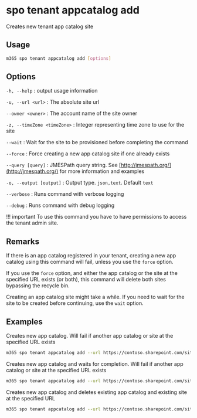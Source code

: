 # spo tenant appcatalog add

Creates new tenant app catalog site

## Usage

```sh
m365 spo tenant appcatalog add [options]
```

## Options

`-h, --help`
: output usage information

`-u, --url <url>`
: The absolute site url

`--owner <owner>`
: The account name of the site owner

`-z, --timeZone <timeZone>`
: Integer representing time zone to use for the site

`--wait`
: Wait for the site to be provisioned before completing the command

`--force`
: Force creating a new app catalog site if one already exists

`--query [query]`
: JMESPath query string. See [http://jmespath.org/](http://jmespath.org/) for more information and examples

`-o, --output [output]`
: Output type. `json,text`. Default `text`

`--verbose`
: Runs command with verbose logging

`--debug`
: Runs command with debug logging

!!! important
    To use this command you have to have permissions to access the tenant admin site.

## Remarks

If there is an app catalog registered in your tenant, creating a new app catalog using this command will fail, unless you use the `force` option.

If you use the `force` option, and either the app catalog or the site at the specified URL exists (or both), this command will delete both sites bypassing the recycle bin.

Creating an app catalog site might take a while. If you need to wait for the site to be created before continuing, use the `wait` option.

## Examples

Creates new app catalog. Will fail if another app catalog or site at the specified URL exists

```sh
m365 spo tenant appcatalog add --url https://contoso.sharepoint.com/sites/apps --owner admin@contoso.com --timeZone 4
```

Creates new app catalog and waits for completion. Will fail if another app catalog or site at the specified URL exists

```sh
m365 spo tenant appcatalog add --url https://contoso.sharepoint.com/sites/apps --owner admin@contoso.com --timeZone 4 --wait
```

Creates new app catalog and deletes existing app catalog and existing site at the specified URL

```sh
m365 spo tenant appcatalog add --url https://contoso.sharepoint.com/sites/apps --owner admin@contoso.com --timeZone 4 --force
```
